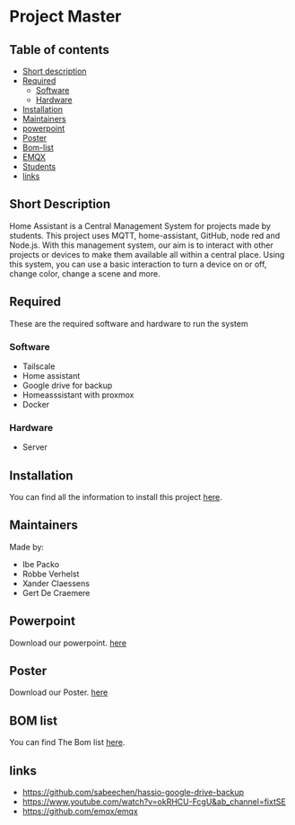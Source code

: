 # Project Master





## Table of contents

- [Short description](#short-description)
- [Required](#required)
  - [Software](#software)
  - [Hardware](#hardware)
- [Installation](#installation)
- [Maintainers](#maintainers)
- [powerpoint](#Powerpoint)
- [Poster](#Poster)
- [Bom-list](./documentation/BOMLIST.md)
- [EMQX](./documentation/EMQX.md)
- [Students](./documentation/STUDENTPROJECTS.md)
- [links](#links)

## Short Description

Home Assistant is a Central Management System for projects made by students.
This project uses MQTT, home-assistant, GitHub, node red and Node.js. With this management system, our aim is to interact with other projects or devices to make them available all within a central place.
Using this system, you can use a basic interaction to turn a device on or off, change color, change a scene and more.


## Required

These are the required software and hardware to run the system

### Software
 - Tailscale
 - Home assistant
 - Google drive for backup
 - Homeasssistant with proxmox
 - Docker

### Hardware

- Server


## Installation

You can find all the information to install this project [here](./documentation/INSTALLATION.md).

## Maintainers

Made by:
 - Ibe Packo
 - Robbe Verhelst
 - Xander Claessens
 - Gert De Craemere


## Powerpoint

Download our powerpoint. [here](https://vivesonline-my.sharepoint.com/:f:/g/personal/r0901019_student_vives_be/Erk_sTz_4S9MkCufZ0eB564B7aQfrfN3rfPNdLfrI6m4tA?e=XpYHaS) <br />

## Poster

Download our Poster. [here](https://vivesonline-my.sharepoint.com/:f:/g/personal/r0937303_student_vives_be/EnZxGHNR7BBNhbjRPSCZOQEB5Z1SUFSEeUQmNq461D9abg?e=Ti41gJ)

## BOM list

You can find The Bom list [here](./documentation/BOMLIST.md).


## links

- https://github.com/sabeechen/hassio-google-drive-backup 
- https://www.youtube.com/watch?v=okRHCU-FcgU&ab_channel=fixtSE
- https://github.com/emqx/emqx
